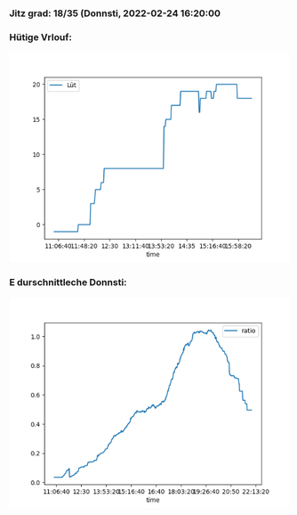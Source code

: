 ### Jitz grad: 18/35 (Donnsti, 2022-02-24 16:20:00

### Hütige Vrlouf:
![Graph](Today.png)

### E durschnittleche Donnsti:
![Graph](Donnsti.png)
